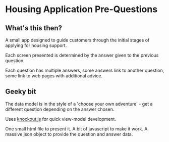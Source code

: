 Housing Application Pre-Questions
=================================

What's this then?
-----------------

A small app designed to guide customers through the initial stages of applying for housing support. 

Each screen presented is determined by the answer given to the previous question.

Each question has multiple answers, some answers link to another question, some link to web pages with additional advice.


Geeky bit
---------

The data model is in the style of a 'choose your own adventure' - get a different question depending on the answer chosen.

Uses [knockout.js](http://www.knockoutjs.com) for quick view-model development.

One small html file to present it. A bit of javascript to make it work. A massive json object to provide the question and answer data. 

